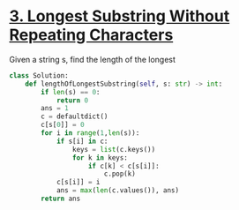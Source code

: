 # [3. Longest Substring Without Repeating Characters](https://leetcode.com/problems/longest-substring-without-repeating-characters/description/)

Given a string s, find the length of the longest 

```py
class Solution:
    def lengthOfLongestSubstring(self, s: str) -> int:
        if len(s) == 0:
            return 0
        ans = 1
        c = defaultdict()
        c[s[0]] = 0
        for i in range(1,len(s)):
            if s[i] in c:
                keys = list(c.keys())
                for k in keys:
                    if c[k] < c[s[i]]:
                        c.pop(k)
            c[s[i]] = i
            ans = max(len(c.values()), ans)
        return ans
```